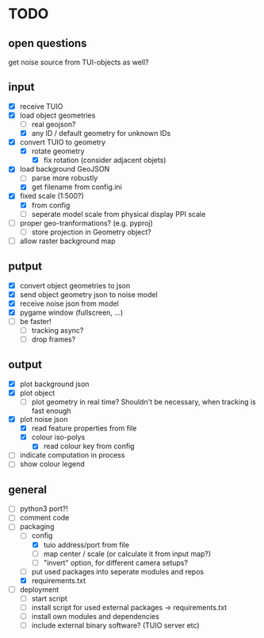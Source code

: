 # TODO

## open questions

get noise source from TUI-objects as well?


## input

- [X] receive TUIO
- [X] load object geometries
  - [ ] real geojson?
  - [X] any ID / default geometry for unknown IDs
- [X] convert TUIO to geometry
    - [X] rotate geometry
      - [X] fix rotation (consider adjacent objets)
- [X] load background GeoJSON
    - [ ] parse more robustly
    - [X] get filename from config.ini
- [X] fixed scale (1:500?)
  - [X] from config
  - [ ] seperate model scale from physical display PPI scale
- [ ] proper geo-tranformations? (e.g. pyproj)
    - [ ] store projection in Geometry object?
- [ ] allow raster background map

## putput

- [X] convert object geometries to json
- [X] send object geometry json to noise model
- [X] receive noise json from model
- [X] pygame window (fullscreen, ...)
- [ ] be faster!
  - [ ] tracking async?
  - [ ] drop frames?

## output

- [X] plot background json
- [X] plot object 
    - [ ] plot geometry in real time? Shouldn't be necessary, when tracking is fast enough
- [X] plot noise json
  - [X] read feature properties from file
  - [X] colour iso-polys
    - [X] read colour key from config
- [ ] indicate computation in process
- [ ] show colour legend

## general

- [ ] python3 port?!
- [ ] comment code
- [ ] packaging
    - [ ] config
        - [X] tuio address/port from file
        - [ ] map center / scale (or calculate it from input map?)
        - [ ] "invert" option, for different camera setups?
    - [ ] put used packages into seperate modules and repos
    - [X] requirements.txt
- [ ] deployment 
    - [ ] start script
    - [ ] install script for used external packages -> requirements.txt
    - [ ] install own modules and dependencies
    - [ ] include external binary software? (TUIO server etc)